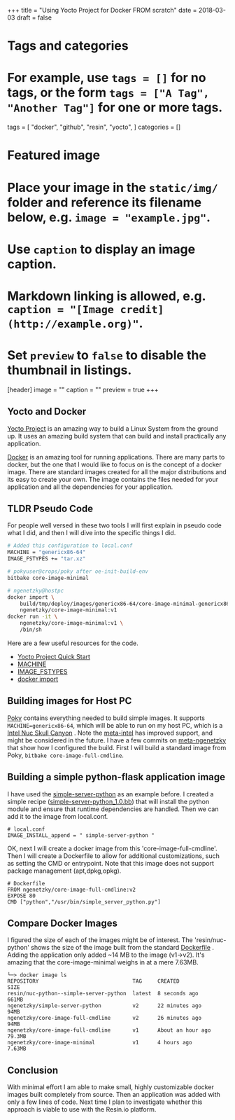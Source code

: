 +++
title = "Using Yocto Project for Docker FROM scratch"
date = 2018-03-03
draft = false

# Tags and categories
# For example, use `tags = []` for no tags, or the form `tags = ["A Tag", "Another Tag"]` for one or more tags.
tags = [
    "docker",
    "github",
    "resin",
    "yocto",
]
categories = []

# Featured image
# Place your image in the `static/img/` folder and reference its filename below, e.g. `image = "example.jpg"`.
# Use `caption` to display an image caption.
#   Markdown linking is allowed, e.g. `caption = "[Image credit](http://example.org)"`.
# Set `preview` to `false` to disable the thumbnail in listings.
[header]
image = ""
caption = ""
preview = true
+++

## Yocto and  Docker

[Yocto Project](https://www.yoctoproject.org/) is an amazing way to build a
Linux System from the ground up. It uses an amazing build system that can build
and install practically any application.

[Docker](https://www.docker.com/) is an amazing tool for running applications.
There are many parts to docker, but the one that I would like to focus on is
the concept of a docker image. There are standard images created for all the
major distributions and its easy to create your own. The image contains the
files needed for your application and all the dependencies for your
application.

## TLDR Pseudo Code

For people well versed in these two tools I will first explain in pseudo code
what I did, and then I will dive into the specific things I did.

```sh
# Added this configuration to local.conf
MACHINE = "genericx86-64"
IMAGE_FSTYPES += "tar.xz"

# pokyuser@crops/poky after oe-init-build-env
bitbake core-image-minimal

# ngenetzky@hostpc
docker import \
    build/tmp/deploy/images/genericx86-64/core-image-minimal-genericx86-64.tar.xz \
    ngenetzky/core-image-minimal:v1
docker run -it \
    ngenetzky/core-image-minimal:v1 \
    /bin/sh
```

Here are a few useful resources for the code.

- [Yocto Project Quick Start](http://www.yoctoproject.org/docs/current/yocto-project-qs/yocto-project-qs.html)
- [MACHINE](http://www.yoctoproject.org/docs/current/ref-manual/ref-manual.html#var-MACHINE)
- [IMAGE_FSTYPES](http://www.yoctoproject.org/docs/current/ref-manual/ref-manual.html#var-IMAGE_FSTYPES)
- [docker import](https://docs.docker.com/engine/reference/commandline/import/)


## Building images for Host PC

[Poky](https://www.yoctoproject.org/tools-resources/projects/poky) contains
everything needed to build simple images. It supports `MACHINE=genericx86-64`,
which will be able to run on my host PC, which is a
 [Intel Nuc Skull Canyon](https://www.intel.com/content/www/us/en/products/boards-kits/nuc/kits/nuc6i7kyk.html)
. Note the [meta-intel](http://git.yoctoproject.org/cgit/cgit.cgi/meta-intel/about/)
has improved support, and might be considered in the future. I have a few
commits on [meta-ngenetzky](https://github.com/NGenetzky/meta-ngenetzky) that
show how I configured the build. First I will build a standard image from Poky,
`bitbake core-image-full-cmdline`.

## Building a simple python-flask application image

I have used the [simple-server-python](https://github.com/NGenetzky/simple-server-python)
as an example before. I created a simple recipe
([simple-server-python_1.0.bb](https://github.com/NGenetzky/meta-ngenetzky/blob/84a291ccd193612220758ac856189b0a7ff6d27c/recipes-python/simple-server-python/simple-server-python_1.0.bb))
that will install the python module and ensure that runtime dependencies are
handled. Then we can add it to the image from local.conf.
```
# local.conf
IMAGE_INSTALL_append = " simple-server-python "
```

OK, next I will create a docker image from this 'core-image-full-cmdline'. Then
I will create a Dockerfile to allow for additional customizations, such as
setting the CMD or entrypoint. Note that this image does not support package
management (apt,dpkg,opkg).

```
# Dockerfile
FROM ngenetzky/core-image-full-cmdline:v2
EXPOSE 80
CMD ["python","/usr/bin/simple_server_python.py"]
```

## Compare Docker Images

I figured the size of each of the images might be of interest. The
'resin/nuc-python' shows the size of the image built from the standard
[Dockerfile](https://github.com/NGenetzky/simple-server-python/blob/ac0a41a2872854440c13b96a5fdf9ed74a0328f4/Dockerfile)
. Adding the application only added ~14 MB to the image (v1->v2). It's
amazing that the core-image-minimal weighs in at a mere 7.63MB.

```
└─> docker image ls
REPOSITORY                              TAG     CREATED            SIZE
resin/nuc-python--simple-server-python  latest  8 seconds ago      661MB
ngenetzky/simple-server-python          v2      22 minutes ago     94MB
ngenetzky/core-image-full-cmdline       v2      26 minutes ago     94MB
ngenetzky/core-image-full-cmdline       v1      About an hour ago  79.3MB
ngenetzky/core-image-minimal            v1      4 hours ago        7.63MB
```

## Conclusion

With minimal effort I am able to make small, highly customizable docker images
built completely from source. Then an application was added with only a few
lines of code. Next time I plan to investigate whether this approach is viable
to use with the Resin.io platform.

